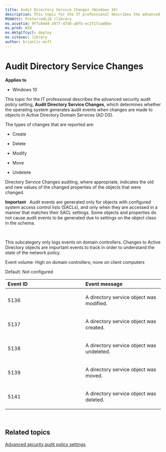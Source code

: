 ```yaml
---
title: Audit Directory Service Changes (Windows 10)
description: This topic for the IT professional describes the advanced security audit policy setting Audit Directory Service Changes which determines whether the operating system generates audit events when changes are made to objects in Active Directory Domain Services (AD DS).
MSHAttr: PreferredLib /library
ms.assetid: 9f7c0dd4-3977-47dd-a0fb-ec2f17cad05e
ms.prod: W10
ms.mktglfcycl: deploy
ms.sitesec: library
author: brianlic-msft
---
```


# Audit Directory Service Changes


**Applies to**

-   Windows 10

This topic for the IT professional describes the advanced security audit policy setting, **Audit Directory Service Changes**, which determines whether the operating system generates audit events when changes are made to objects in Active Directory Domain Services (AD DS).

The types of changes that are reported are:

-   Create

-   Delete

-   Modify

-   Move

-   Undelete

Directory Service Changes auditing, where appropriate, indicates the old and new values of the changed properties of the objects that were changed.

**Important**  
Audit events are generated only for objects with configured system access control lists (SACLs), and only when they are accessed in a manner that matches their SACL settings. Some objects and properties do not cause audit events to be generated due to settings on the object class in the schema.

 

This subcategory only logs events on domain controllers. Changes to Active Directory objects are important events to track in order to understand the state of the network policy.

Event volume: High on domain controllers; none on client computers

Default: Not configured

<table>
<colgroup>
<col width="50%" />
<col width="50%" />
</colgroup>
<thead>
<tr class="header">
<th align="left">Event ID</th>
<th align="left">Event message</th>
</tr>
</thead>
<tbody>
<tr class="odd">
<td align="left"><p>5136</p></td>
<td align="left"><p>A directory service object was modified.</p></td>
</tr>
<tr class="even">
<td align="left"><p>5137</p></td>
<td align="left"><p>A directory service object was created.</p></td>
</tr>
<tr class="odd">
<td align="left"><p>5138</p></td>
<td align="left"><p>A directory service object was undeleted.</p></td>
</tr>
<tr class="even">
<td align="left"><p>5139</p></td>
<td align="left"><p>A directory service object was moved.</p></td>
</tr>
<tr class="odd">
<td align="left"><p>5141</p></td>
<td align="left"><p>A directory service object was deleted.</p></td>
</tr>
</tbody>
</table>

 

## Related topics


[Advanced security audit policy settings](advanced-security-audit-policy-settings.md)

 

 





